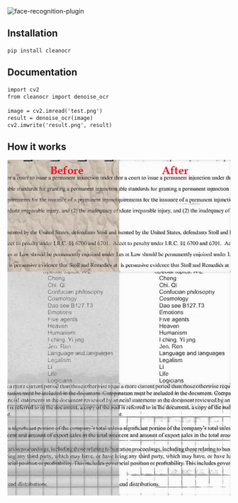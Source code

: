 <img alt="face-recognition-plugin" src="https://user-images.githubusercontent.com/82228271/190843751-a73de915-f3dc-485f-a63b-8a89a48b6882.png">

## Installation
```
pip install cleanocr
```

## Documentation
```
import cv2
from cleanocr import denoise_ocr

image = cv2.imread('test.png')
result = denoise_ocr(image)
cv2.imwrite('result.png', result)
```

## How it works
![example](example/cleanocr.png)

